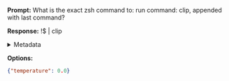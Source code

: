 **Prompt:**
What is the exact zsh command to: run command: clip, appended with last command?

**Response:**
!$ | clip

<details><summary>Metadata</summary>

- Duration: 532 ms
- Datetime: 2023-08-16T08:13:37.860850
- Model: gpt-3.5-turbo-0613

</details>

**Options:**
```json
{"temperature": 0.0}
```


